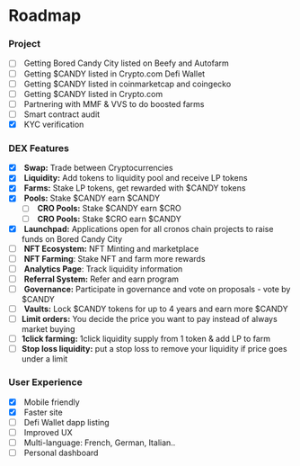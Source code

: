 # Roadmap



### **Project**

* [ ] &#x20;Getting Bored Candy City listed on Beefy and Autofarm
* [ ] &#x20;Getting $CANDY listed in Crypto.com Defi Wallet
* [ ] &#x20;Getting $CANDY listed in coinmarketcap and coingecko
* [ ] &#x20;Getting $CANDY listed in Crypto.com
* [ ] &#x20;Partnering with MMF & VVS to do boosted farms
* [ ] &#x20;Smart contract audit
* [x] &#x20;KYC verification

### **DEX Features**

* [x] &#x20;**Swap:** Trade between Cryptocurrencies
* [x] &#x20;**Liquidity:** Add tokens to liquidity pool and receive LP tokens
* [x] &#x20;**Farms:** Stake LP tokens, get rewarded with $CANDY tokens
* [x] &#x20;**Pools:** Stake $CANDY earn $CANDY
  * [ ] &#x20;**CRO Pools:** Stake $CANDY earn $CRO
  * [ ] &#x20;**CRO Pools:** Stake $CRO earn $CANDY
* [x] &#x20;**Launchpad:** Applications open for all cronos chain projects to raise funds on Bored Candy City
* [ ] &#x20;**NFT Ecosystem:** NFT Minting and marketplace
* [ ] &#x20;**NFT Farming**: Stake NFT and farm more rewards
* [ ] &#x20;**Analytics Page**: Track liquidity information
* [ ] &#x20;**Referral System:** Refer and earn program
* [ ] &#x20;**Governance:** Participate in governance and vote on proposals - vote by $CANDY
* [ ] &#x20;**Vaults:** Lock $CANDY tokens for up to 4 years and earn more $CANDY
* [ ] **Limit orders:** You decide the price you want to pay instead of always market buying
* [ ] **1click farming:** 1click liquidity supply from 1 token & add LP to farm
* [ ] **Stop loss liquidity:** put a stop loss to remove your liquidity if price goes under a limit

### **User Experience**

* [x] &#x20;Mobile friendly
* [x] &#x20;Faster site
* [ ] &#x20;Defi Wallet dapp listing
* [ ] &#x20;Improved UX
* [ ] &#x20;Multi-language:  French, German, Italian..
* [ ] &#x20;Personal dashboard
